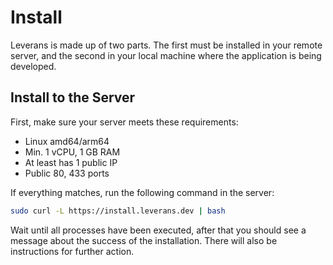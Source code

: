 # Install

Leverans is made up of two parts. The first must be installed in your remote server,
and the second in your local machine where the application is being developed.

## Install to the Server

First, make sure your server meets these requirements:

- Linux amd64/arm64
- Min. 1 vCPU, 1 GB RAM
- At least has 1 public IP
- Public 80, 433 ports

If everything matches, run the following command in the server:

```bash
sudo curl -L https://install.leverans.dev | bash
```

Wait until all processes have been executed, after that you should see a message about
the success of the installation. There will also be instructions for further action.
